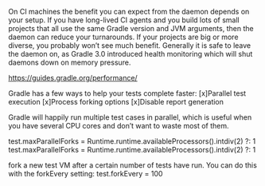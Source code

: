 On CI machines the benefit you can expect from the daemon depends on your setup. If you have long-lived CI agents and you build lots of small projects that all use the same Gradle version and JVM arguments, then the daemon can reduce your turnarounds. If your projects are big or more diverse, you probably won’t see much benefit. Generally it is safe to leave the daemon on, as Gradle 3.0 introduced health monitoring which will shut daemons down on memory pressure.

https://guides.gradle.org/performance/

Gradle has a few ways to help your tests complete faster:
  [x]Parallel test execution
  [x]Process forking options
  [x]Disable report generation

Gradle will happily run multiple test cases in parallel, which is useful when you have several CPU cores and don’t want to waste most of them.

test.maxParallelForks = Runtime.runtime.availableProcessors().intdiv(2) ?: 1
test.maxParallelForks = Runtime.runtime.availableProcessors().intdiv(2) ?: 1

fork a new test VM after a certain number of tests have run. You can do this with the forkEvery setting:
test.forkEvery = 100
